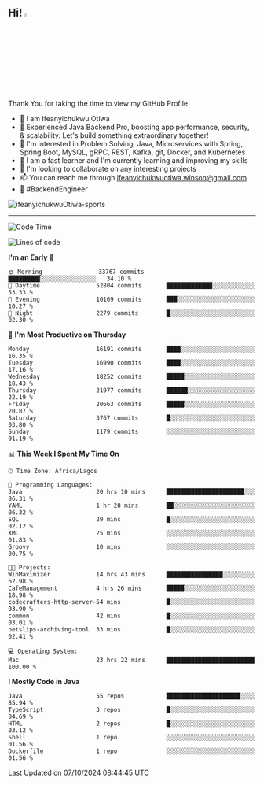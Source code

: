 <!-- BLOG-POST-LIST:START --><!-- BLOG-POST-LIST:END -->

## Hi! <img src="https://media.giphy.com/media/hvRJCLFzcasrR4ia7z/giphy.gif" width="4%"> 

Thank You for taking the time to view my GitHub Profile

- 👋 I am Ifeanyichukwu Otiwa
- 🚀 Experienced Java Backend Pro, boosting app performance, security, & scalability. Let's build something extraordinary together!
- 👀 I'm interested in Problem Solving, Java, Microservices with Spring, Spring Boot, MySQL, gRPC, REST, Kafka, git, Docker, and Kubernetes
- 🌱 I am a fast learner and I'm currently learning and improving my skills
- 💞️ I'm looking to collaborate on any interesting projects
- 📫 You can reach me through ifeanyichukwuotiwa.winson@gmail.com
- 🚀 #BackendEngineer

<p align="left" marginTop="10px"> <img src="https://komarev.com/ghpvc/?username=ifeanyichukwuOtiwa-sports&label=Profile%20views&color=0e75b6&style=for-the-badge" alt="ifeanyichukwuOtiwa-sports" /> </p>

***

<!--START_SECTION:waka-->
![Code Time](http://img.shields.io/badge/Code%20Time-2%2C962%20hrs%2034%20mins-blue)

![Lines of code](https://img.shields.io/badge/From%20Hello%20World%20I%27ve%20Written-24.1%20million%20lines%20of%20code-blue)

**I'm an Early 🐤** 

```text
🌞 Morning                33767 commits       █████████░░░░░░░░░░░░░░░░   34.10 % 
🌆 Daytime                52804 commits       █████████████░░░░░░░░░░░░   53.33 % 
🌃 Evening                10169 commits       ███░░░░░░░░░░░░░░░░░░░░░░   10.27 % 
🌙 Night                  2279 commits        █░░░░░░░░░░░░░░░░░░░░░░░░   02.30 % 
```
📅 **I'm Most Productive on Thursday** 

```text
Monday                   16191 commits       ████░░░░░░░░░░░░░░░░░░░░░   16.35 % 
Tuesday                  16990 commits       ████░░░░░░░░░░░░░░░░░░░░░   17.16 % 
Wednesday                18252 commits       █████░░░░░░░░░░░░░░░░░░░░   18.43 % 
Thursday                 21977 commits       ██████░░░░░░░░░░░░░░░░░░░   22.19 % 
Friday                   20663 commits       █████░░░░░░░░░░░░░░░░░░░░   20.87 % 
Saturday                 3767 commits        █░░░░░░░░░░░░░░░░░░░░░░░░   03.80 % 
Sunday                   1179 commits        ░░░░░░░░░░░░░░░░░░░░░░░░░   01.19 % 
```


📊 **This Week I Spent My Time On** 

```text
🕑︎ Time Zone: Africa/Lagos

💬 Programming Languages: 
Java                     20 hrs 10 mins      ██████████████████████░░░   86.31 % 
YAML                     1 hr 28 mins        ██░░░░░░░░░░░░░░░░░░░░░░░   06.32 % 
SQL                      29 mins             █░░░░░░░░░░░░░░░░░░░░░░░░   02.12 % 
XML                      25 mins             ░░░░░░░░░░░░░░░░░░░░░░░░░   01.83 % 
Groovy                   10 mins             ░░░░░░░░░░░░░░░░░░░░░░░░░   00.75 % 

🐱‍💻 Projects: 
WinMaximizer             14 hrs 43 mins      ████████████████░░░░░░░░░   62.98 % 
CafeManagement           4 hrs 26 mins       █████░░░░░░░░░░░░░░░░░░░░   18.98 % 
codecrafters-http-server-54 mins             █░░░░░░░░░░░░░░░░░░░░░░░░   03.90 % 
common                   42 mins             █░░░░░░░░░░░░░░░░░░░░░░░░   03.01 % 
betslips-archiving-tool  33 mins             █░░░░░░░░░░░░░░░░░░░░░░░░   02.41 % 

💻 Operating System: 
Mac                      23 hrs 22 mins      █████████████████████████   100.00 % 
```

**I Mostly Code in Java** 

```text
Java                     55 repos            █████████████████████░░░░   85.94 % 
TypeScript               3 repos             █░░░░░░░░░░░░░░░░░░░░░░░░   04.69 % 
HTML                     2 repos             █░░░░░░░░░░░░░░░░░░░░░░░░   03.12 % 
Shell                    1 repo              ░░░░░░░░░░░░░░░░░░░░░░░░░   01.56 % 
Dockerfile               1 repo              ░░░░░░░░░░░░░░░░░░░░░░░░░   01.56 % 
```




 Last Updated on 07/10/2024 08:44:45 UTC
<!--END_SECTION:waka-->

<!--
<p align="center">
![trophy](https://github-profile-trophy.vercel.app/?username=ifeanyichukwuOtiwa-sports&theme=onedark) (https://github.com/ryo-ma/github-profile-trophy)
</p>
-->

<!---
ifeanyi-otiwa/ifeanyi-otiwa is a ✨ special ✨ repository because its `README.md` (this file) appears on your GitHub profile.
You can click the Preview link to take a look at your changes.
--->
